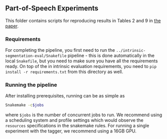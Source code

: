 ## Part-of-Speech Experiments

This folder contains scripts for reproducing results in Tables 2 and 9 in [the paper](https://arxiv.org/pdf/2406.13560).

### Requirements

For completing the pipeline, you first need to run the `../intrinsic-segmentation-eval/Snakefile` pipeline - this is done automatically in the local `Snakefile`, but you need to make sure you have all the requirements ready.
On top of the in intrinsic evaluation requirements, you need to `pip install -r requirements.txt` from this directory as well.

### Running the pipeline

After installing prerequisites, running can be as simple as 

```bash
Snakemake -c$jobs
```

where `$jobs` is the number of concurrent jobs to run. We recommend using a scheduling system and profile settings which would observe the `resources` specifications in the snakemake rules. For running a single experiment with the tagger, we recommend using a 16GB GPU.
